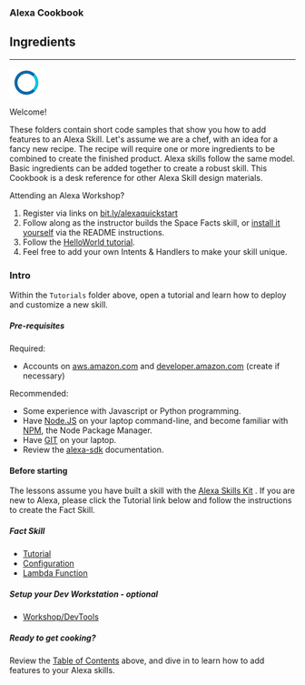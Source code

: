 
### Alexa Cookbook
## Ingredients <a id="title"></a>
<hr />

![ASK](Workshop/alexa_sm.png)

Welcome!

These folders contain short code samples that show you how to add features to an Alexa Skill.
Let's assume we are a chef, with an idea for a fancy new recipe.
The recipe will require one or more ingredients to be combined to create the finished product.
Alexa skills follow the same model. Basic ingredients can be added together to create a robust skill.
This Cookbook is a desk reference for other Alexa Skill design materials.


Attending an Alexa Workshop?

1. Register via links on [bit.ly/alexaquickstart](https://bit.ly/alexaquickstart)
1. Follow along as the instructor builds the Space Facts skill, or [install it yourself](https://github.com/alexa/skill-sample-nodejs-fact) via the README instructions.
1. Follow the [HelloWorld tutorial](Workshop/HelloWorld).
1. Feel free to add your own Intents & Handlers to make your skill unique.


### Intro <a id="intro"></a>

Within the ```Tutorials``` folder above, open a tutorial and learn how to deploy and customize a new skill.


##### Pre-requisites
Required:
* Accounts on [aws.amazon.com](aws.amazon.com) and [developer.amazon.com](developer.amazon.com) (create if necessary)

Recommended:
* Some experience with Javascript or Python programming.
* Have [Node.JS](https://nodejs.org/en/) on your laptop command-line, and become familiar with [NPM](https://www.npmjs.com), the Node Package Manager.
* Have [GIT](https://git-scm.com/downloads) on your laptop.
* Review the [alexa-sdk](https://www.npmjs.com/package/alexa-sdk) documentation.


#### Before starting
The lessons assume you have built a skill with the [Alexa Skills Kit](https://developer.amazon.com/ask) .
If you are new to Alexa, please click the Tutorial link below and follow the instructions to create the Fact Skill.

##### Fact Skill
*  [Tutorial](https://github.com/alexa/skill-sample-nodejs-fact)
*  [Configuration](https://gist.github.com/robm26/0c3b0d02aeca5d445b1c23bf537f5c58)
*  [Lambda Function](https://console.aws.amazon.com/lambda/home?region=us-east-1#/create/configure-triggers?bp=alexa-skill-kit-sdk-factskill)

##### Setup your Dev Workstation - optional
*  [Workshop/DevTools](Workshop/DevTools)

##### Ready to get cooking?

Review the [Table of Contents](#toc) above, and dive in to learn how to add features to your Alexa skills.
